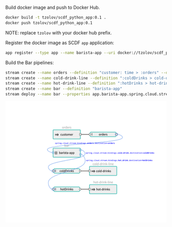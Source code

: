 
Build docker image and push to Docker Hub.
```bash
docker build -t tzolov/scdf_python_app:0.1 .
docker push tzolov/scdf_python_app:0.1
```
NOTE: replace `tzolov` with your docker hub prefix.

Register the docker image as SCDF `app` application:
```bash
app register --type app --name barista-app --uri docker://tzolov/scdf_python_app:0.1
```

Build the Bar pipelines:
```bash
stream create --name orders --definition "customer: time > :orders" --deploy
stream create --name cold-drink-line --definition ":coldDrinks > cold-drinks: log" --deploy
stream create --name hot-drink-line --definition ":hotDrinks > hot-drinks: log" --deploy
stream create --name bar --definition "barista-app"
stream deploy --name bar --properties app.barista-app.spring.cloud.stream.bindings.orders.destination=orders,app.barista-app.spring.cloud.stream.bindings.hot.drink.destination=hotDrinks,app.barista-app.spring.cloud.stream.bindings.cold.drink.destination=coldDrinks
```

![alt text](./scdf-barista-python-polyglot.png "Logo Title Text 1")


